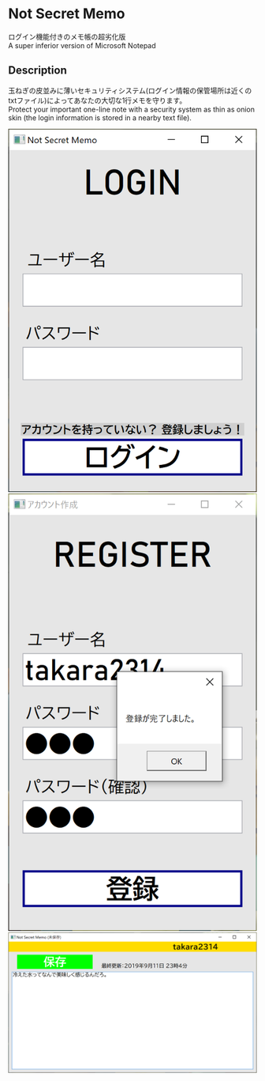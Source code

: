 Not Secret Memo
====
ログイン機能付きのメモ帳の超劣化版<br>
A super inferior version of Microsoft Notepad

## Description
玉ねぎの皮並みに薄いセキュリティシステム(ログイン情報の保管場所は近くのtxtファイル)によってあなたの大切な1行メモを守ります。<br>
Protect your important one-line note with a security system as thin as onion skin (the login information is stored in a nearby text file).

![alt text](https://raw.githubusercontent.com/takara2314/NotSecretMemo/master/NSM1.png)
![alt text](https://raw.githubusercontent.com/takara2314/NotSecretMemo/master/NSM2.png)
![alt text](https://raw.githubusercontent.com/takara2314/NotSecretMemo/master/NSM3.png)
